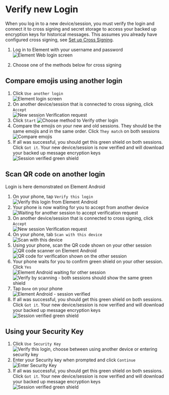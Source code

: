 # Verify new Login

When you log in to a new device/session, you must verify the login and connect it to cross signing and secret storage to access your backed up encryption keys for historical messages. This assumes you already have configured cross signing, see [Set up Cross Signing](Set-up-Cross-Signing.md).

1. Log in to Element with your username and password  
![Element Web login screen](images/Verify-new-Login/Screen%20Shot%202021-09-28%20at%2011.55.36%20AM.png)

1. Choose one of the methods below for cross signing

## Compare emojis using another login

1. Click `Use another login`  
![Element login screen](images/Verify-new-Login/Screen%20Shot%202021-09-28%20at%2011.59.21%20AM.png)
1. On another device/session that is connected to cross signing, click `Accept`  
![New session Verification request](images/Verify-new-Login/Screen%20Shot%202021-09-28%20at%2001.48.41%20PM.png)
1. Click `Start`
![Choose method to Verify other login](images/Verify-new-Login/Screen%20Shot%202021-09-28%20at%2001.48.46%20PM.png)
1. Compare the emojis on your new and old sessions. They should be the same emojis and in the same order. Click `They match` on both sessions  
![Compare emojis](images/Verify-new-Login/Screen%20Shot%202021-09-28%20at%2001.48.52%20PM.png)
1. If all was successful, you should get this green shield on both sessions. Click `Got it`. Your new device/session is now verified and will download your backed up message encryption keys  
![Session verified green shield](images/Verify-new-Login/Screen%20Shot%202021-09-28%20at%2001.49.01%20PM.png)

## Scan QR code on another login

Login is here demonstrated on Element Android

1. On your phone, tap `Verify this login`  
![Verify this login from Element Android](images/Verify-new-Login/Screenshot_20210928-135639.png)
1. Your phone is now waiting for you to accept from another device  
![Waiting for another session to accept verification request](images/Verify-new-Login/Screenshot_20210928-135647.png)
1. On another device/session that is connected to cross signing, click `Accept`  
![New session Verification request](images/Verify-new-Login/Screen%20Shot%202021-09-28%20at%2001.48.41%20PM.png)
1. On your phone, tab `Scan with this device`  
![Scan with this device](images/Verify-new-Login/Screenshot_20210928-135701.png)
1. Using your phone, scan the QR code shown on your other session  
![QR code scanner on Element Android](emages/../images/Verify-new-Login/Screenshot_20210928-140736.png)  
![QR code for verification shown on the other session](images/Verify-new-Login/Screen%20Shot%202021-09-28%20at%2001.57.15%20PM.png)
1. Your phone waits for you to confirm green shield on your other session. Click `Yes`  
![Element Android waiting for other session](images/Verify-new-Login/Screenshot_20210928-135853.png)  
![Verify by scanning - both sessions should show the same green shield](images/Verify-new-Login/Screen%20Shot%202021-09-28%20at%2001.58.43%20PM.png)
1. Tap `Done` on your phone  
![Element Android - session verified](images/Verify-new-Login/Screenshot_20210928-135859.png)
1. If all was successful, you should get this green shield on both sessions. Click `Got it`. Your new device/session is now verified and will download your backed up message encryption keys  
![Session verified green shield](images/Verify-new-Login/Screen%20Shot%202021-09-28%20at%2001.49.01%20PM.png)

## Using your Security Key

1. Click `Use Security Key`  
![Verify this login, choose between using another device or entering security key](images/Verify-new-Login/Screen%20Shot%202021-09-28%20at%2011.59.21%20AM.png)
1. Enter your Security key when prompted and click `Continue`  
![Enter Security Key](images/Verify-new-Login/Screen%20Shot%202021-09-28%20at%2012.00.38%20PM.png)
1. If all was successful, you should get this green shield on both sessions. Click `Got it`. Your new device/session is now verified and will download your backed up message encryption keys  
![Session verified green shield](images/Verify-new-Login/Screen%20Shot%202021-09-28%20at%2001.49.01%20PM.png)
